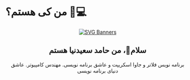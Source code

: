 # من کی هستم؟ 👋💻
<div align="center">

[![SVG Banners](https://svg-banners.vercel.app/api?type=rainbow&text1=Welcome%20Visitor%20🌈&width=800&height=300)](https://github.com/Akshay090/svg-banners)

</div>
<h2 align="center">سلام👋، من حامد سعیدنیا هستم</h2>
<p align="center">
برنامه نویس فلاتر و جاوا اسکریپت و عاشق برنامه نویسی. مهندس کامپیوتر. عاشق دنیای برنامه نویسی
</p>
